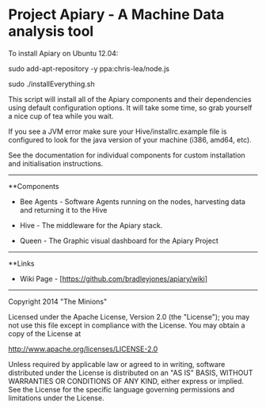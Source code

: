 Project Apiary - A Machine Data analysis tool  
=============================================

To install Apiary on Ubuntu 12.04:
  
  sudo add-apt-repository -y ppa:chris-lea/node.js
  
  sudo ./installEverything.sh
  
This script will install all of the Apiary components and their dependencies using default configuration options. It will take some time, so grab yourself a nice cup of tea while you wait.

If you see a JVM error make sure your Hive/installrc.example file is configured to look for the java version of your machine (i386, amd64, etc).

See the documentation for individual components for custom installation and initialisation instructions.

* * *

**Components 

* Bee Agents - Software Agents running on the nodes, harvesting data and returning it to the Hive

* Hive - The middleware for the Apiary stack.

* Queen - The Graphic visual dashboard for the Apiary Project
  
* * *

**Links

* Wiki Page - [https://github.com/bradleyjones/apiary/wiki]

* * *

Copyright 2014 "The Minions" 

Licensed under the Apache License, Version 2.0 (the "License");
you may not use this file except in compliance with the License.
You may obtain a copy of the License at

http://www.apache.org/licenses/LICENSE-2.0

Unless required by applicable law or agreed to in writing, software
distributed under the License is distributed on an "AS IS" BASIS,
WITHOUT WARRANTIES OR CONDITIONS OF ANY KIND, either express or implied.
See the License for the specific language governing permissions and
limitations under the License.
